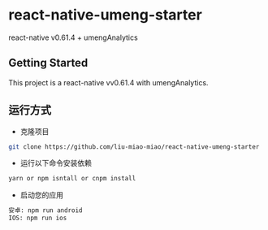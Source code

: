 # react-native-umeng-starter
react-native v0.61.4 + umengAnalytics

## Getting Started

This project is a react-native vv0.61.4 with umengAnalytics.

## 运行方式

* 克隆项目

```sh
git clone https://github.com/liu-miao-miao/react-native-umeng-starter
```

* 运行以下命令安装依赖

```sh
yarn or npm isntall or cnpm install
```
 
* 启动您的应用
```sh
安卓: npm run android
IOS: npm run ios
```
